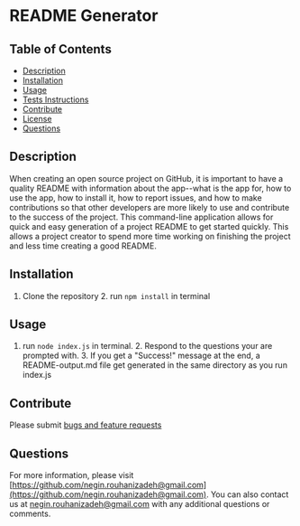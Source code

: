 
  # README Generator

  ## Table of Contents
  * [Description](#Description)
  * [Installation](#Unstallation)
  * [Usage](#Usage)
  * [Tests Instructions](#Tests)
  * [Contribute](#contribute)
  * [License](#License)
  * [Questions](#questions)
  
  ## Description
  When creating an open source project on GitHub, it is important to have a quality README with information about the app--what is the app for, how to use the app, how to install it, how to report issues, and how to make contributions so that other developers are more likely to use and contribute to the success of the project. This command-line application allows for quick and easy generation of a project README to get started quickly. This allows a project creator to spend more time working on finishing the project and less time creating a good README.

  ## Installation
  1. Clone the repository 2. run ```npm install``` in terminal
  
  ## Usage
  1. run ```node index.js``` in terminal. 2. Respond to the questions your are prompted with. 3. If you get a "Success!" message at the end, a README-output.md file get generated in the same directory as you run index.js

  ## Contribute
  Please submit [bugs and feature requests](https://github.com/nrouhanizdeh/README-Generator/issues)

  ## Questions
  For more information, please visit [https://github.com/negin.rouhanizadeh@gmail.com](https://github.com/negin.rouhanizadeh@gmail.com).
  You can also contact us at [negin.rouhanizadeh@gmail.com](mailto:negin.rouhanizadeh@gmail.com) with any additional questions or comments.

  
